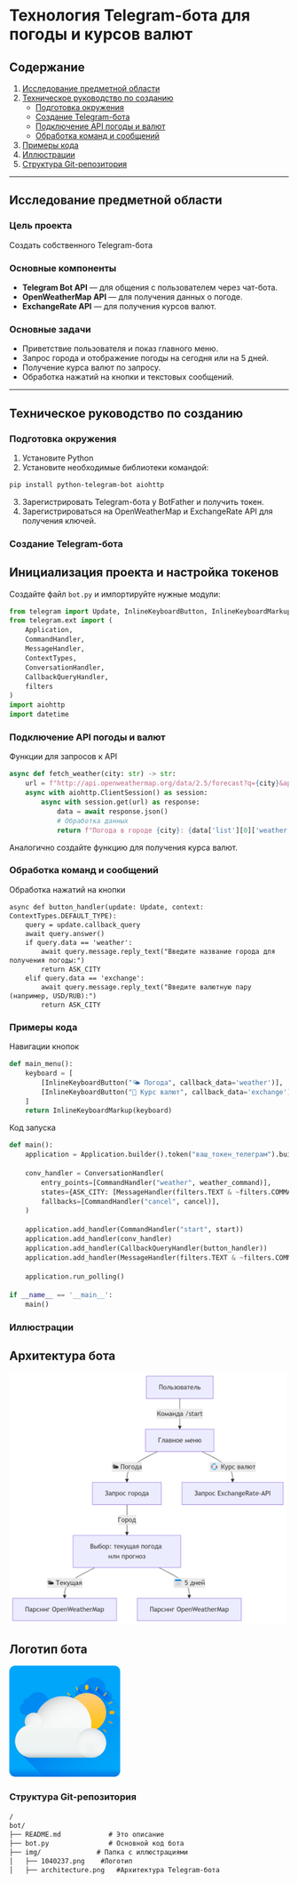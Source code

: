 # Технология Telegram-бота для погоды и курсов валют

## Содержание

1. [Исследование предметной области](#исследование-предметной-области)  
2. [Техническое руководство по созданию](#техническое-руководство-по-созданию)  
   - [Подготовка окружения](#подготовка-окружения)  
   - [Создание Telegram-бота](#создание-telegram-бота)  
   - [Подключение API погоды и валют](#подключение-api-погоды-и-валют)  
   - [Обработка команд и сообщений](#обработка-команд-и-сообщений)  
3. [Примеры кода](#примеры-кода)  
4. [Иллюстрации](#иллюстрации)  
5. [Структура Git-репозитория](#структура-git-репозитория)  

---

## Исследование предметной области

### Цель проекта  
Создать собственного Telegram-бота

### Основные компоненты  
- **Telegram Bot API** — для общения с пользователем через чат-бота.  
- **OpenWeatherMap API** — для получения данных о погоде.  
- **ExchangeRate API** — для получения курсов валют.

### Основные задачи  
- Приветствие пользователя и показ главного меню.  
- Запрос города и отображение погоды на сегодня или на 5 дней.  
- Получение курса валют по запросу.  
- Обработка нажатий на кнопки и текстовых сообщений.

---

## Техническое руководство по созданию

### Подготовка окружения

1. Установите Python  
2. Установите необходимые библиотеки командой:

```bash
pip install python-telegram-bot aiohttp
```
3. Зарегистрировать Telegram-бота у BotFather и получить токен.
4. Зарегистрироваться на OpenWeatherMap и ExchangeRate API для получения ключей.
   
### Создание Telegram-бота

## Инициализация проекта и настройка токенов

Создайте файл `bot.py` и импортируйте нужные модули:

```python
from telegram import Update, InlineKeyboardButton, InlineKeyboardMarkup
from telegram.ext import (
    Application,
    CommandHandler,
    MessageHandler,
    ContextTypes,
    ConversationHandler,
    CallbackQueryHandler,
    filters
)
import aiohttp
import datetime
```
### Подключение API погоды и валют
Функции для запросов к API
```python
async def fetch_weather(city: str) -> str:
    url = f"http://api.openweathermap.org/data/2.5/forecast?q={city}&appid={WEATHER_API_KEY}&units=metric&lang=ru"
    async with aiohttp.ClientSession() as session:
        async with session.get(url) as response:
            data = await response.json()
            # Обработка данных
            return f"Погода в городе {city}: {data['list'][0]['weather'][0]['description']}, температура {data['list'][0]['main']['temp']}°C"
```
Аналогично создайте функцию для получения курса валют.

### Обработка команд и сообщений
Обработка нажатий на кнопки
```pyhton
async def button_handler(update: Update, context: ContextTypes.DEFAULT_TYPE):
    query = update.callback_query
    await query.answer()
    if query.data == 'weather':
        await query.message.reply_text("Введите название города для получения погоды:")
        return ASK_CITY
    elif query.data == 'exchange':
        await query.message.reply_text("Введите валютную пару (например, USD/RUB):")
        return ASK_CITY
```

### Примеры кода
Навигации кнопок
```python
def main_menu():
    keyboard = [
        [InlineKeyboardButton("🌤 Погода", callback_data='weather')],
        [InlineKeyboardButton("💱 Курс валют", callback_data='exchange')],
    ]
    return InlineKeyboardMarkup(keyboard)
```

Код запуска
```python
def main():
    application = Application.builder().token("ваш_токен_телеграм").build()

    conv_handler = ConversationHandler(
        entry_points=[CommandHandler("weather", weather_command)],
        states={ASK_CITY: [MessageHandler(filters.TEXT & ~filters.COMMAND, handle_city)]},
        fallbacks=[CommandHandler("cancel", cancel)],
    )

    application.add_handler(CommandHandler("start", start))
    application.add_handler(conv_handler)
    application.add_handler(CallbackQueryHandler(button_handler))
    application.add_handler(MessageHandler(filters.TEXT & ~filters.COMMAND, text_handler))

    application.run_polling()

if __name__ == '__main__':
    main()
```
### Иллюстрации
## Архитектура бота
<img src="img/architecture.png" alt="Архитектура Telegram-бота" width="500"/>

## Логотип бота
<img src="img/1040237.png" alt="Лого" width="200"/>

### Структура Git-репозитория
```plaintext
/
bot/
├── README.md            # Это описание
├── bot.py               # Основной код бота
├── img/              # Папка с иллюстрациями
│   ├── 1040237.png    #Логотип
│   ├── architecture.png   #Архитектура Telegram-бота
```

